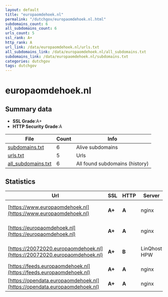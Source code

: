 ```yaml
---
layout: default
title: "europaomdehoek.nl"
permalink: "/dutchgov/europaomdehoek.nl.html"
subdomains_count: 6
all_subdomains_count: 6
urls_count: 5
ssl_rank: A+
http_rank: A
url_link: /data/europaomdehoek.nl/urls.txt
all_subdomains_link: /data/europaomdehoek.nl/all_subdomains.txt
subdomains_link: /data/europaomdehoek.nl/subdomains.txt
categories: dutchgov
tags: dutchgov
---
```



# europaomdehoek.nl
## Summary data


 - **SSL Grade**:A+
 - **HTTP Security Grade**:A


| File       | Count | Info |
|------------|-------|------|
|[subdomains.txt](/DutchGovScope/data/europaomdehoek.nl/subdomains.txt)|6|Alive subdomains|
|[urls.txt](/DutchGovScope/data/europaomdehoek.nl/urls.txt)|5|Urls|
|[all_subdomains.txt](/DutchGovScope/data/europaomdehoek.nl/all_subdomains.txt)|6|All found subdomains (history)|


## Statistics


| Url | SSL | HTTP | Server | Cookie | HSTS | CORS | CTO | CSP | XFO | XXP | RP |FP| Tech |Title |
|--------|-------|-------|------|------|------|------|------|------|------|------|------|------|------|------|
|[https://www.europaomdehoek.nl](https://www.europaomdehoek.nl)| **A+**| **A**|nginx| |:white_check_mark: | | |:warning: | :white_check_mark: | :white_check_mark: | :white_check_mark: | |Bloomreach HSTS Nginx|Home | Europa om...|
|[https://europaomdehoek.nl](https://europaomdehoek.nl)| **A+**| **A**|nginx| |:white_check_mark: | | |:warning: | :white_check_mark: | :white_check_mark: | :white_check_mark: | |HSTS Nginx|301 Moved Perman...|
|[https://20072020.europaomdehoek.nl](https://20072020.europaomdehoek.nl)| **A+**| **B**|LinQhost HPW|:warning: |:white_check_mark: | | | | :white_check_mark: | :white_check_mark: | :white_check_mark: | |Google Tag Manager HSTS PHP|Europa om de hoe...|
|[https://feeds.europaomdehoek.nl](https://feeds.europaomdehoek.nl)| **A+**| **A**|nginx| |:white_check_mark: | | | | :white_check_mark: | :white_check_mark: | :white_check_mark: | |HSTS Nginx||
|[https://opendata.europaomdehoek.nl](https://opendata.europaomdehoek.nl)| **A+**| **A**|nginx| |:white_check_mark: | | | | :white_check_mark: | :white_check_mark: | :white_check_mark: | |HSTS Nginx||


